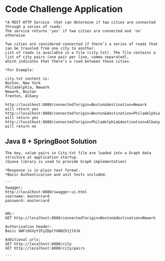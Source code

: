 # Code Challenge Application
	*A REST HTTP Service  that can determine if two cities are connected through a series of roads:
	The service returns 'yes' if two cities are connected and 'no' otherwise
	
	Two cities are considered connected if there’s a series of roads that can be traveled from one city to another.
	List of roads is available in a file (city.txt). The file contains a list of city pairs (one pair per line, comma separated), 
	which indicates that there’s a road between those cities.
	
	*For Example:
	
	city.txt content is:
	Boston, New York
	Philadelphia, Newark
	Newark, Boston
	Trenton, Albany
	
	http://localhost:8080/connected?origin=Boston&destination=Newark
	will return yes
	http://localhost:8080/connected?origin=Boston&destination=Philadelphia
	will return yes
	http://localhost:8080/connected?origin=Philadelphia&destination=Albany
	will return no
	
	 
## Java 8 + SpringBoot Solution
	The key, value pairs in City.txt file are loaded into a Graph data structure at application startup.
	(Guava library is used to provide Graph implementation)
	
	*Response is in plain text format.
	*Basic Authentication and unit tests included.
	
	```
	Swagger:
	http://localhost:8080/swagger-ui.html
	username: mastercard
	password: mastercard
	
	
	URL:
	GET http://localhost:8080/connected?origin=Boston&destination=Newark
	
	Authorization header:
	Basic bWFzdGVyY2FyZDptYXN0ZXJjYXJk 
	
	Additional urls:
	GET http://localhost:8080/city
	GET http://localhost:8080/city/pairs

	```

